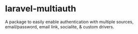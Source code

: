 # laravel-multiauth
A package to easily enable authentication with multiple sources, email/password, email link, socialite, &amp; custom drivers.

